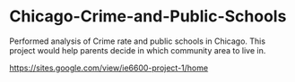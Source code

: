 # Chicago-Crime-and-Public-Schools

Performed analysis of Crime rate and public schools in Chicago. This project would help parents decide in which community area to live in. 

https://sites.google.com/view/ie6600-project-1/home
